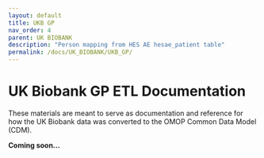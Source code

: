 ```yaml
---
layout: default
title: UKB GP
nav_order: 4
parent: UK BIOBANK
description: "Person mapping from HES AE hesae_patient table"
permalink: /docs/UK_BIOBANK/UKB_GP/
---
```


# UK Biobank GP ETL Documentation

These materials are meant to serve as documentation and reference for how the UK Biobank data was converted to the OMOP Common Data Model (CDM).

**Coming soon...**
